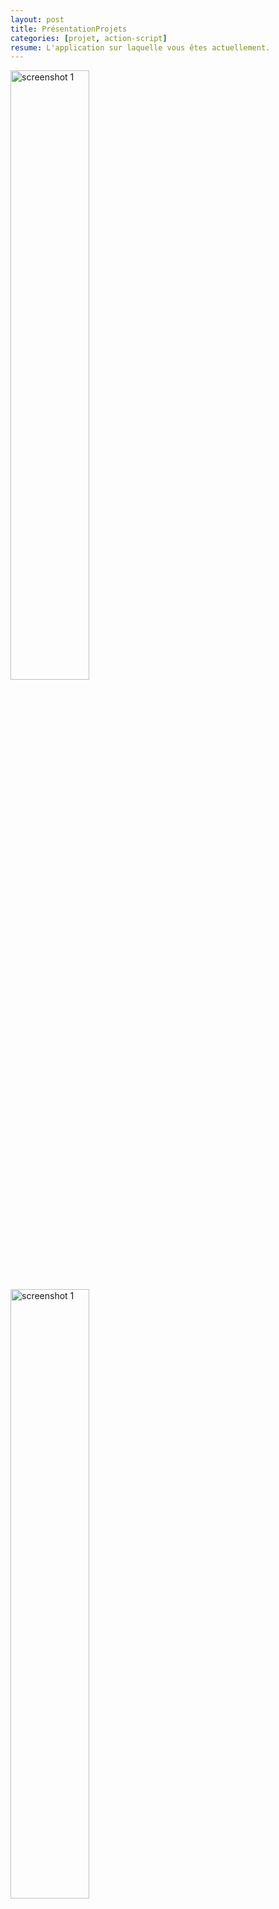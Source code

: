 ```yaml
---
layout: post
title: PrésentationProjets
categories: [projet, action-script]
resume: L'application sur laquelle vous êtes actuellement.
---
```

<div class="container-img">
  <img src="http://man.lydiman.net/cv/ActionScript/PresentationProjets/PortfolioV0.1.png" alt="screenshot 1" width="50%" />
  <img src="http://man.lydiman.net/cv/ActionScript/PresentationProjets/PortfolioV0.png" alt="screenshot 1" width="50%" />
</div>

Cette application regroupe toutes les applications que j'ai pu réaliser.

* Rôle : Projet réalisé tout seul.
* Connaissances acquises : Le langage ActionScript et l'API Flex facilitant la programmation.